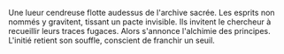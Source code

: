 Une lueur cendreuse flotte audessus de l'archive sacrée. Les esprits non nommés y gravitent, tissant un pacte invisible. Ils invitent le chercheur à recueillir leurs traces fugaces. Alors s'annonce l'alchimie des principes. L'initié retient son souffle, conscient de franchir un seuil.
